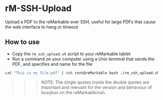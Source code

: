 # rM-SSH-Upload

Upload a PDF to the reMarkable over SSH, useful for large PDFs that cause the web interface to hang or timeout

## How to use

- Copy the `rm_ssh_upload.sh` script to your reMarkable tablet
- Run a command on your computer using a Unix terminal that sends the PDF, and specifies and name for the file

```bash
cat "This is my file.pdf" | ssh root@reMarkable bash ./rm_ssh_upload.sh "'This is the file name I want it to have in my rM doc list'" `uuidgen`
```

>>> NOTE: The single quotes inside the double quotes are important and relevant for the version and behaviour of busybox on the reMarkable/ssh.
>>> 
